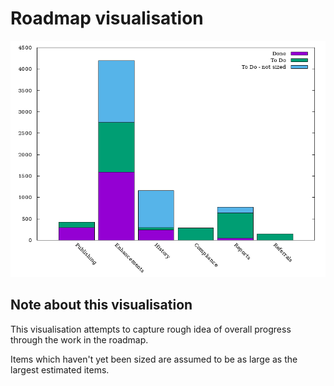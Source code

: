 # Roadmap visualisation
![Roadmap visualisation](graphs/roadmapVisualisation21102020.png)

## Note about this visualisation
This visualisation attempts to capture rough idea of overall progress through the work in the roadmap. 

Items which haven't yet been sized are assumed to be as large as the largest estimated items.




